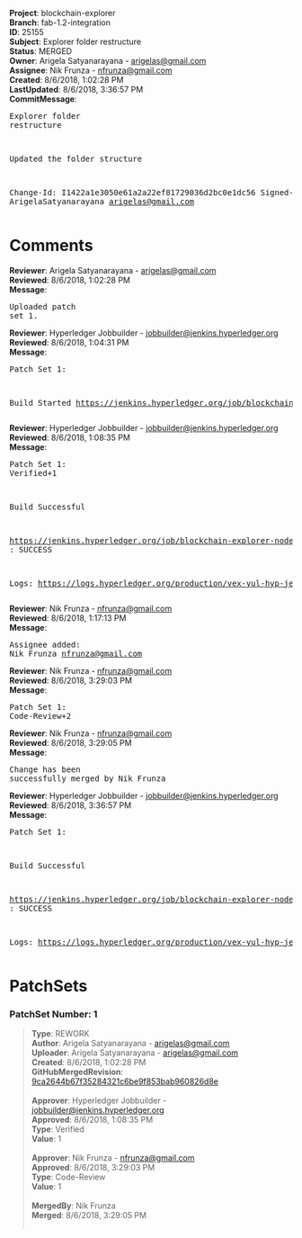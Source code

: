 <strong>Project</strong>: blockchain-explorer<br><strong>Branch</strong>: fab-1.2-integration<br><strong>ID</strong>: 25155<br><strong>Subject</strong>: Explorer folder restructure<br><strong>Status</strong>: MERGED<br><strong>Owner</strong>: Arigela Satyanarayana - arigelas@gmail.com<br><strong>Assignee</strong>: Nik Frunza - nfrunza@gmail.com<br><strong>Created</strong>: 8/6/2018, 1:02:28 PM<br><strong>LastUpdated</strong>: 8/6/2018, 3:36:57 PM<br><strong>CommitMessage</strong>:<br><pre>Explorer folder restructure

Updated the folder structure

Change-Id: I1422a1e3050e61a2a22ef81729036d2bc0e1dc56
Signed-off-by: ArigelaSatyanarayana <arigelas@gmail.com>
</pre><h1>Comments</h1><strong>Reviewer</strong>: Arigela Satyanarayana - arigelas@gmail.com<br><strong>Reviewed</strong>: 8/6/2018, 1:02:28 PM<br><strong>Message</strong>: <pre>Uploaded patch set 1.</pre><strong>Reviewer</strong>: Hyperledger Jobbuilder - jobbuilder@jenkins.hyperledger.org<br><strong>Reviewed</strong>: 8/6/2018, 1:04:31 PM<br><strong>Message</strong>: <pre>Patch Set 1:

Build Started https://jenkins.hyperledger.org/job/blockchain-explorer-node6-verify-x86_64/368/</pre><strong>Reviewer</strong>: Hyperledger Jobbuilder - jobbuilder@jenkins.hyperledger.org<br><strong>Reviewed</strong>: 8/6/2018, 1:08:35 PM<br><strong>Message</strong>: <pre>Patch Set 1: Verified+1

Build Successful 

https://jenkins.hyperledger.org/job/blockchain-explorer-node6-verify-x86_64/368/ : SUCCESS

Logs: https://logs.hyperledger.org/production/vex-yul-hyp-jenkins-3/blockchain-explorer-node6-verify-x86_64/368</pre><strong>Reviewer</strong>: Nik Frunza - nfrunza@gmail.com<br><strong>Reviewed</strong>: 8/6/2018, 1:17:13 PM<br><strong>Message</strong>: <pre>Assignee added: Nik Frunza <nfrunza@gmail.com></pre><strong>Reviewer</strong>: Nik Frunza - nfrunza@gmail.com<br><strong>Reviewed</strong>: 8/6/2018, 3:29:03 PM<br><strong>Message</strong>: <pre>Patch Set 1: Code-Review+2</pre><strong>Reviewer</strong>: Nik Frunza - nfrunza@gmail.com<br><strong>Reviewed</strong>: 8/6/2018, 3:29:05 PM<br><strong>Message</strong>: <pre>Change has been successfully merged by Nik Frunza</pre><strong>Reviewer</strong>: Hyperledger Jobbuilder - jobbuilder@jenkins.hyperledger.org<br><strong>Reviewed</strong>: 8/6/2018, 3:36:57 PM<br><strong>Message</strong>: <pre>Patch Set 1:

Build Successful 

https://jenkins.hyperledger.org/job/blockchain-explorer-node6-merge-x86_64/206/ : SUCCESS

Logs: https://logs.hyperledger.org/production/vex-yul-hyp-jenkins-3/blockchain-explorer-node6-merge-x86_64/206</pre><h1>PatchSets</h1><h3>PatchSet Number: 1</h3><blockquote><strong>Type</strong>: REWORK<br><strong>Author</strong>: Arigela Satyanarayana - arigelas@gmail.com<br><strong>Uploader</strong>: Arigela Satyanarayana - arigelas@gmail.com<br><strong>Created</strong>: 8/6/2018, 1:02:28 PM<br><strong>GitHubMergedRevision</strong>: [9ca2644b67f35284321c6be9f853bab960826d8e](https://github.com/hyperledger/blockchain-explorer/commit/9ca2644b67f35284321c6be9f853bab960826d8e)<br><br><strong>Approver</strong>: Hyperledger Jobbuilder - jobbuilder@jenkins.hyperledger.org<br><strong>Approved</strong>: 8/6/2018, 1:08:35 PM<br><strong>Type</strong>: Verified<br><strong>Value</strong>: 1<br><br><strong>Approver</strong>: Nik Frunza - nfrunza@gmail.com<br><strong>Approved</strong>: 8/6/2018, 3:29:03 PM<br><strong>Type</strong>: Code-Review<br><strong>Value</strong>: 1<br><br><strong>MergedBy</strong>: Nik Frunza<br><strong>Merged</strong>: 8/6/2018, 3:29:05 PM<br><br></blockquote>